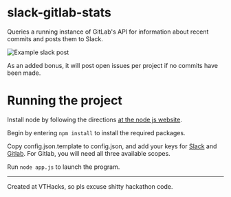 # slack-gitlab-stats
Queries a running instance of GitLab's API for information about recent commits and posts them to Slack.

![Example slack post](http://i.imgur.com/I4WSwhO.jpg)

As an added bonus, it will post open issues per project if no commits have been made.

# Running the project

Install node by following the directions [at the node js website](https://nodejs.org/en/download/package-manager/#debian-and-ubuntu-based-linux-distributions).

Begin by entering `npm install` to install the required packages.

Copy config.json.template to config.json, and add your keys for [Slack](https://api.slack.com/apps?new_app=1) and [Gitlab](https://docs.gitlab.com/ee/user/profile/personal_access_tokens.html).
For Gitlab, you will need all three available scopes.

Run `node app.js` to launch the program.

---

Created at VTHacks, so pls excuse shitty hackathon code.
